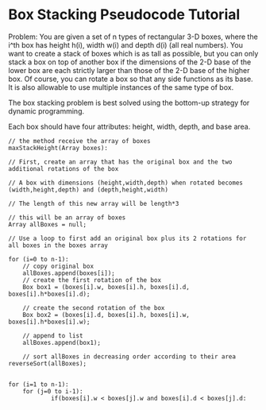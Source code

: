# Box Stacking Pseudocode Tutorial

Problem: You are given a set of n types of rectangular 3-D boxes, where the i^th box has height h(i), width w(i) and depth d(i) (all real numbers). You want to create a stack of boxes which is as tall as possible, but you can only stack a box on top of another box if the dimensions of the 2-D base of the lower box are each strictly larger than those of the 2-D base of the higher box. Of course, you can rotate a box so that any side functions as its base. It is also allowable to use multiple instances of the same type of box.

The box stacking problem is best solved using the bottom-up strategy for dynamic programming.

Each box should have four attributes: height, width, depth, and base area.


	// the method receive the array of boxes
	maxStackHeight(Array boxes):

	// First, create an array that has the original box and the two additional rotations of the box

	// A box with dimensions (height,width,depth) when rotated becomes (width,height,depth) and (depth,height,width)

	// The length of this new array will be length*3

	// this will be an array of boxes
	Array allBoxes = null;

	// Use a loop to first add an original box plus its 2 rotations for all boxes in the boxes array

	for (i=0 to n-1):
		// copy original box
		allBoxes.append(boxes[i]);
		// create the first rotation of the box
		Box box1 = (boxes[i].w, boxes[i].h, boxes[i].d, boxes[i].h*boxes[i].d);

		// create the second rotation of the box
		Box box2 = (boxes[i].d, boxes[i].h, boxes[i].w, boxes[i].h*boxes[i].w);

		// append to list
		allBoxes.append(box1);
	
		// sort allBoxes in decreasing order according to their area reverseSort(allBoxes);

	
	for (i=1 to n-1):
		for (j=0 to i-1):
      			if(boxes[i].w < boxes[j].w and boxes[i].d < boxes[j].d:
